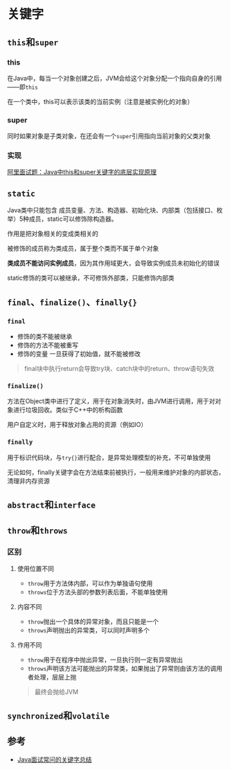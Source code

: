 # 关键字

## `this`和`super`

### this

在Java中，每当一个对象创建之后，JVM会给这个对象分配一个指向自身的引用——即`this`

在一个类中，this可以表示该类的当前实例（注意是被实例化的对象）

### super

同时如果对象是子类对象，在还会有一个`super`引用指向当前对象的父类对象

### 实现

[阿里面试题：Java中this和super关键字的底层实现原理](https://blog.51cto.com/u_15127565/2664795)

## `static`

Java类中只能包含 成员变量、方法、构造器、初始化块、内部类（包括接口、枚举）5种成员，static可以修饰除构造器。

作用是把对象相关的变成类相关的

被修饰的成员称为类成员，属于整个类而不属于单个对象

**类成员不能访问实例成员**，因为其作用域更大，会导致实例成员未初始化的错误

static修饰的类可以被继承，不可修饰外部类，只能修饰内部类

## `final`、`finalize()`、`finally{}`

### `final`

* 修饰的类不能被继承
* 修饰的方法不能被重写
* 修饰的变量 一旦获得了初始值，就不能被修改

> final块中执行return会导致try块、catch块中的return、throw语句失效

### `finalize()`

方法在Object类中进行了定义，用于在对象消失时，由JVM进行调用，用于对对象进行垃圾回收。类似于C++中的析构函数

用户自定义时，用于释放对象占用的资源（例如IO）

### `finally`

用于标识代码块，与`try{}`进行配合，是异常处理模型的补充，不可单独使用

无论如何，finally关键字会在方法结束前被执行，一般用来维护对象的内部状态，清理非内存资源

## `abstract`和`interface`

## `throw`和`throws`

### 区别

1. 使用位置不同

   * `throw`用于方法体内部，可以作为单独语句使用
   * `throws`位于方法头部的参数列表后面，不能单独使用

2. 内容不同

   * `throw`抛出一个具体的异常对象，而且只能是一个
   * `throws`声明抛出的异常类，可以同时声明多个

3. 作用不同

   * `throw`用于在程序中抛出异常，一旦执行则一定有异常抛出
   * `throws`声明该方法可能抛出的异常类，如果抛出了异常则由该方法的调用者处理，层层上抛

   > 最终会抛给JVM

## `synchronized`和`volatile`



## 参考

* [Java面试常问的关键字总结](http://www.cnblogs.com/IUbanana/p/7116520.html)